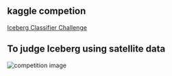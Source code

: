 ## kaggle competion

[Iceberg Classifier Challenge](https://www.kaggle.com/c/statoil-iceberg-classifier-challenge/data)   
## To judge Iceberg using satellite data 
![competition image](../img/kaggle_IsIceberg.PNG)

